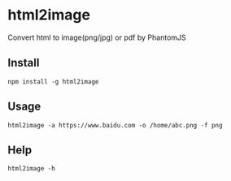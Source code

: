 # html2image

Convert html to image(png/jpg) or pdf by PhantomJS

## Install

    npm install -g html2image

## Usage

    html2image -a https://www.baidu.com -o /home/abc.png -f png

## Help

    html2image -h